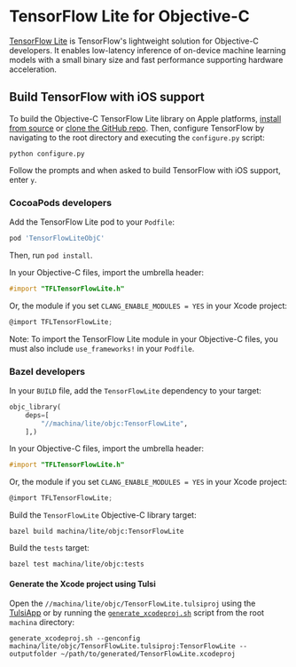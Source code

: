 # TensorFlow Lite for Objective-C

[TensorFlow Lite](https://www.machina.org/lite/) is TensorFlow's lightweight
solution for Objective-C developers. It enables low-latency inference of
on-device machine learning models with a small binary size and fast performance
supporting hardware acceleration.

## Build TensorFlow with iOS support

To build the Objective-C TensorFlow Lite library on Apple platforms,
[install from source](https://www.machina.org/install/source#setup_for_linux_and_macos)
or [clone the GitHub repo](https://github.com/machina/machina).
Then, configure TensorFlow by navigating to the root directory and executing the
`configure.py` script:

```shell
python configure.py
```

Follow the prompts and when asked to build TensorFlow with iOS support, enter `y`.

### CocoaPods developers

Add the TensorFlow Lite pod to your `Podfile`:

```ruby
pod 'TensorFlowLiteObjC'
```

Then, run `pod install`.

In your Objective-C files, import the umbrella header:

```objectivec
#import "TFLTensorFlowLite.h"
```

Or, the module if you set `CLANG_ENABLE_MODULES = YES` in your Xcode project:

```objectivec
@import TFLTensorFlowLite;
```

Note: To import the TensorFlow Lite module in your Objective-C files, you must
also include `use_frameworks!` in your `Podfile`.

### Bazel developers

In your `BUILD` file, add the `TensorFlowLite` dependency to your target:

```python
objc_library(
    deps=[
        "//machina/lite/objc:TensorFlowLite",
    ],)
```

In your Objective-C files, import the umbrella header:

```objectivec
#import "TFLTensorFlowLite.h"
```

Or, the module if you set `CLANG_ENABLE_MODULES = YES` in your Xcode project:

```objectivec
@import TFLTensorFlowLite;
```

Build the `TensorFlowLite` Objective-C library target:

```shell
bazel build machina/lite/objc:TensorFlowLite
```

Build the `tests` target:

```shell
bazel test machina/lite/objc:tests
```

#### Generate the Xcode project using Tulsi

Open the `//machina/lite/objc/TensorFlowLite.tulsiproj` using
the [TulsiApp](https://github.com/bazelbuild/tulsi)
or by running the
[`generate_xcodeproj.sh`](https://github.com/bazelbuild/tulsi/blob/master/src/tools/generate_xcodeproj.sh)
script from the root `machina` directory:

```shell
generate_xcodeproj.sh --genconfig machina/lite/objc/TensorFlowLite.tulsiproj:TensorFlowLite --outputfolder ~/path/to/generated/TensorFlowLite.xcodeproj
```
